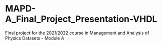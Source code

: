 # MAPD-A_Final_Project_Presentation-VHDL
Final project for the 2021/2022 course in Management and Analysis of Physics Datasets - Module A
